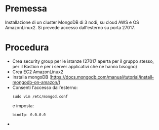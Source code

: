 # Premessa
Installazione di un cluster MongoDB di 3 nodi, su cloud AWS e OS AmazonLinux2.
Si prevede accesso dall'esterno su porta 27017.

# Procedura
- Crea security group per le istanze (27017 aperta per il gruppo stesso, per il Bastion e per i server applicativi che ne hanno bisogno)
- Crea EC2 AmazonLinux2  
- Installa mongoDB (https://docs.mongodb.com/manual/tutorial/install-mongodb-on-amazon/)  
- Consenti l'accesso dall'esterno:
  ``` 
  sudo vim /etc/mongod.conf
  ```
  e imposta:
  ```
  bindIp: 0.0.0.0
  ```
- 
